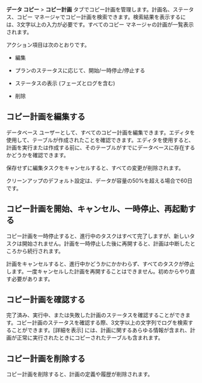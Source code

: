 **データ コピー** \> **コピー計画** タブでコピー計画を管理します。計画名、ステータス、コピー マネージャでコピー計画を検索できます。検索結果を表示するには、3文字以上の入力が必要です。すべてのコピー マネージャの計画が一覧表示されます。

アクション項目は次のとおりです。

-   編集

-   プランのステータスに応じて、開始/一時停止/停止する

-   ステータスの表示 (フェーズとログを含む)

-   削除

コピー計画を編集する
--------------------

データベース ユーザーとして、すべてのコピー計画を編集できます。エディタを使用して、テーブルが作成されたことを確認できます。エディタを使用すると、計画を実行または作成する前に、そのテーブルがすでにデータベースに存在するかどうかを確認できます。

保存せずに編集タスクをキャンセルすると、すべての変更が削除されます。

クリーンアップのデフォルト設定は、データが容量の50%を超える場合で60日です。

コピー計画を開始、キャンセル、一時停止、再起動する
--------------------------------------------------

コピー計画を一時停止すると、進行中のタスクはすべて完了しますが、新しいタスクは開始されません。計画を一時停止した後に再開すると、計画は中断したところから続行されます。

計画をキャンセルすると、進行中かどうかにかかわらず、すべてのタスクが停止します。一度キャンセルした計画を再開することはできません。初めからやり直す必要があります。

コピー計画を確認する
--------------------

完了済み、実行中、または失敗した計画のステータスを確認することができます。コピー計画のステータスを確認する際、3文字以上の文字列でログを検索することができます。\[詳細を表示\] には、計画に関するあらゆる情報が含まれ、計画が正常に実行されたときにコピーされたテーブルも含まれます。

コピー計画を削除する
--------------------

コピー計画を削除すると、計画の定義や履歴が削除されます。
